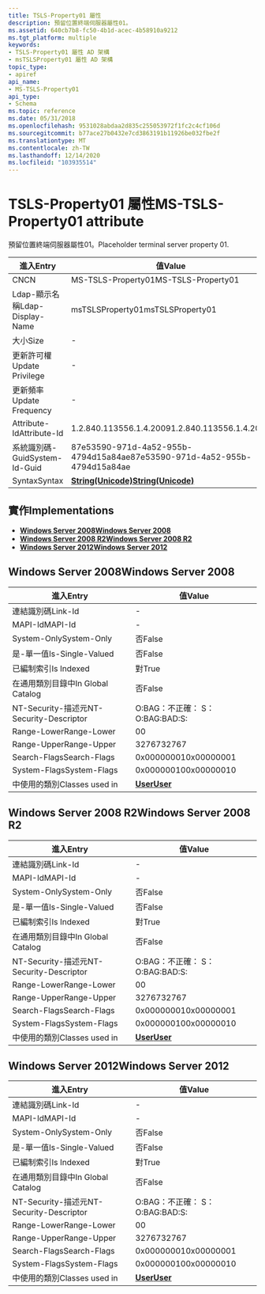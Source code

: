 ```yaml
---
title: TSLS-Property01 屬性
description: 預留位置終端伺服器屬性01。
ms.assetid: 640cb7b8-fc50-4b1d-acec-4b58910a9212
ms.tgt_platform: multiple
keywords:
- TSLS-Property01 屬性 AD 架構
- msTSLSProperty01 屬性 AD 架構
topic_type:
- apiref
api_name:
- MS-TSLS-Property01
api_type:
- Schema
ms.topic: reference
ms.date: 05/31/2018
ms.openlocfilehash: 9531028abdaa2d835c255053972f1fc2c4cf106d
ms.sourcegitcommit: b77ace27b0432e7cd3863191b11926be032fbe2f
ms.translationtype: MT
ms.contentlocale: zh-TW
ms.lasthandoff: 12/14/2020
ms.locfileid: "103935514"
---
```

# <a name="ms-tsls-property01-attribute"></a><span data-ttu-id="c8225-105">TSLS-Property01 屬性</span><span class="sxs-lookup"><span data-stu-id="c8225-105">MS-TSLS-Property01 attribute</span></span>

<span data-ttu-id="c8225-106">預留位置終端伺服器屬性01。</span><span class="sxs-lookup"><span data-stu-id="c8225-106">Placeholder terminal server property 01.</span></span>



| <span data-ttu-id="c8225-107">進入</span><span class="sxs-lookup"><span data-stu-id="c8225-107">Entry</span></span> | <span data-ttu-id="c8225-108">值</span><span class="sxs-lookup"><span data-stu-id="c8225-108">Value</span></span> |
|-------------------|---------------------------------------------|
| <span data-ttu-id="c8225-109">CN</span><span class="sxs-lookup"><span data-stu-id="c8225-109">CN</span></span>                | <span data-ttu-id="c8225-110">MS-TSLS-Property01</span><span class="sxs-lookup"><span data-stu-id="c8225-110">MS-TSLS-Property01</span></span>                          |
| <span data-ttu-id="c8225-111">Ldap-顯示名稱</span><span class="sxs-lookup"><span data-stu-id="c8225-111">Ldap-Display-Name</span></span> | <span data-ttu-id="c8225-112">msTSLSProperty01</span><span class="sxs-lookup"><span data-stu-id="c8225-112">msTSLSProperty01</span></span>                            |
| <span data-ttu-id="c8225-113">大小</span><span class="sxs-lookup"><span data-stu-id="c8225-113">Size</span></span>              | \-                                          |
| <span data-ttu-id="c8225-114">更新許可權</span><span class="sxs-lookup"><span data-stu-id="c8225-114">Update Privilege</span></span>  | \-                                          |
| <span data-ttu-id="c8225-115">更新頻率</span><span class="sxs-lookup"><span data-stu-id="c8225-115">Update Frequency</span></span>  | \-                                          |
| <span data-ttu-id="c8225-116">Attribute-Id</span><span class="sxs-lookup"><span data-stu-id="c8225-116">Attribute-Id</span></span>      | <span data-ttu-id="c8225-117">1.2.840.113556.1.4.2009</span><span class="sxs-lookup"><span data-stu-id="c8225-117">1.2.840.113556.1.4.2009</span></span>                     |
| <span data-ttu-id="c8225-118">系統識別碼-Guid</span><span class="sxs-lookup"><span data-stu-id="c8225-118">System-Id-Guid</span></span>    | <span data-ttu-id="c8225-119">87e53590-971d-4a52-955b-4794d15a84ae</span><span class="sxs-lookup"><span data-stu-id="c8225-119">87e53590-971d-4a52-955b-4794d15a84ae</span></span>        |
| <span data-ttu-id="c8225-120">Syntax</span><span class="sxs-lookup"><span data-stu-id="c8225-120">Syntax</span></span>            | [<span data-ttu-id="c8225-121">**String(Unicode)**</span><span class="sxs-lookup"><span data-stu-id="c8225-121">**String(Unicode)**</span></span>](s-string-unicode.md) |



## <a name="implementations"></a><span data-ttu-id="c8225-122">實作</span><span class="sxs-lookup"><span data-stu-id="c8225-122">Implementations</span></span>

-   [<span data-ttu-id="c8225-123">**Windows Server 2008**</span><span class="sxs-lookup"><span data-stu-id="c8225-123">**Windows Server 2008**</span></span>](#windows-server-2008)
-   [<span data-ttu-id="c8225-124">**Windows Server 2008 R2**</span><span class="sxs-lookup"><span data-stu-id="c8225-124">**Windows Server 2008 R2**</span></span>](#windows-server-2008-r2)
-   [<span data-ttu-id="c8225-125">**Windows Server 2012**</span><span class="sxs-lookup"><span data-stu-id="c8225-125">**Windows Server 2012**</span></span>](#windows-server-2012)

## <a name="windows-server-2008"></a><span data-ttu-id="c8225-126">Windows Server 2008</span><span class="sxs-lookup"><span data-stu-id="c8225-126">Windows Server 2008</span></span>



| <span data-ttu-id="c8225-127">進入</span><span class="sxs-lookup"><span data-stu-id="c8225-127">Entry</span></span> | <span data-ttu-id="c8225-128">值</span><span class="sxs-lookup"><span data-stu-id="c8225-128">Value</span></span> |
|------------------------|-----------------------------------|
| <span data-ttu-id="c8225-129">連結識別碼</span><span class="sxs-lookup"><span data-stu-id="c8225-129">Link-Id</span></span>                | \-                                |
| <span data-ttu-id="c8225-130">MAPI-Id</span><span class="sxs-lookup"><span data-stu-id="c8225-130">MAPI-Id</span></span>                | \-                                |
| <span data-ttu-id="c8225-131">System-Only</span><span class="sxs-lookup"><span data-stu-id="c8225-131">System-Only</span></span>            | <span data-ttu-id="c8225-132">否</span><span class="sxs-lookup"><span data-stu-id="c8225-132">False</span></span>                             |
| <span data-ttu-id="c8225-133">是-單一值</span><span class="sxs-lookup"><span data-stu-id="c8225-133">Is-Single-Valued</span></span>       | <span data-ttu-id="c8225-134">否</span><span class="sxs-lookup"><span data-stu-id="c8225-134">False</span></span>                             |
| <span data-ttu-id="c8225-135">已編制索引</span><span class="sxs-lookup"><span data-stu-id="c8225-135">Is Indexed</span></span>             | <span data-ttu-id="c8225-136">對</span><span class="sxs-lookup"><span data-stu-id="c8225-136">True</span></span>                              |
| <span data-ttu-id="c8225-137">在通用類別目錄中</span><span class="sxs-lookup"><span data-stu-id="c8225-137">In Global Catalog</span></span>      | <span data-ttu-id="c8225-138">否</span><span class="sxs-lookup"><span data-stu-id="c8225-138">False</span></span>                             |
| <span data-ttu-id="c8225-139">NT-Security-描述元</span><span class="sxs-lookup"><span data-stu-id="c8225-139">NT-Security-Descriptor</span></span> | <span data-ttu-id="c8225-140">O:BAG：不正確： S：</span><span class="sxs-lookup"><span data-stu-id="c8225-140">O:BAG:BAD:S:</span></span>                      |
| <span data-ttu-id="c8225-141">Range-Lower</span><span class="sxs-lookup"><span data-stu-id="c8225-141">Range-Lower</span></span>            | <span data-ttu-id="c8225-142">0</span><span class="sxs-lookup"><span data-stu-id="c8225-142">0</span></span>                                 |
| <span data-ttu-id="c8225-143">Range-Upper</span><span class="sxs-lookup"><span data-stu-id="c8225-143">Range-Upper</span></span>            | <span data-ttu-id="c8225-144">32767</span><span class="sxs-lookup"><span data-stu-id="c8225-144">32767</span></span>                             |
| <span data-ttu-id="c8225-145">Search-Flags</span><span class="sxs-lookup"><span data-stu-id="c8225-145">Search-Flags</span></span>           | <span data-ttu-id="c8225-146">0x00000001</span><span class="sxs-lookup"><span data-stu-id="c8225-146">0x00000001</span></span>                        |
| <span data-ttu-id="c8225-147">System-Flags</span><span class="sxs-lookup"><span data-stu-id="c8225-147">System-Flags</span></span>           | <span data-ttu-id="c8225-148">0x00000010</span><span class="sxs-lookup"><span data-stu-id="c8225-148">0x00000010</span></span>                        |
| <span data-ttu-id="c8225-149">中使用的類別</span><span class="sxs-lookup"><span data-stu-id="c8225-149">Classes used in</span></span>        | [<span data-ttu-id="c8225-150">**User**</span><span class="sxs-lookup"><span data-stu-id="c8225-150">**User**</span></span>](c-user.md)<br/> |



## <a name="windows-server-2008-r2"></a><span data-ttu-id="c8225-151">Windows Server 2008 R2</span><span class="sxs-lookup"><span data-stu-id="c8225-151">Windows Server 2008 R2</span></span>



| <span data-ttu-id="c8225-152">進入</span><span class="sxs-lookup"><span data-stu-id="c8225-152">Entry</span></span> | <span data-ttu-id="c8225-153">值</span><span class="sxs-lookup"><span data-stu-id="c8225-153">Value</span></span> |
|------------------------|-----------------------------------|
| <span data-ttu-id="c8225-154">連結識別碼</span><span class="sxs-lookup"><span data-stu-id="c8225-154">Link-Id</span></span>                | \-                                |
| <span data-ttu-id="c8225-155">MAPI-Id</span><span class="sxs-lookup"><span data-stu-id="c8225-155">MAPI-Id</span></span>                | \-                                |
| <span data-ttu-id="c8225-156">System-Only</span><span class="sxs-lookup"><span data-stu-id="c8225-156">System-Only</span></span>            | <span data-ttu-id="c8225-157">否</span><span class="sxs-lookup"><span data-stu-id="c8225-157">False</span></span>                             |
| <span data-ttu-id="c8225-158">是-單一值</span><span class="sxs-lookup"><span data-stu-id="c8225-158">Is-Single-Valued</span></span>       | <span data-ttu-id="c8225-159">否</span><span class="sxs-lookup"><span data-stu-id="c8225-159">False</span></span>                             |
| <span data-ttu-id="c8225-160">已編制索引</span><span class="sxs-lookup"><span data-stu-id="c8225-160">Is Indexed</span></span>             | <span data-ttu-id="c8225-161">對</span><span class="sxs-lookup"><span data-stu-id="c8225-161">True</span></span>                              |
| <span data-ttu-id="c8225-162">在通用類別目錄中</span><span class="sxs-lookup"><span data-stu-id="c8225-162">In Global Catalog</span></span>      | <span data-ttu-id="c8225-163">否</span><span class="sxs-lookup"><span data-stu-id="c8225-163">False</span></span>                             |
| <span data-ttu-id="c8225-164">NT-Security-描述元</span><span class="sxs-lookup"><span data-stu-id="c8225-164">NT-Security-Descriptor</span></span> | <span data-ttu-id="c8225-165">O:BAG：不正確： S：</span><span class="sxs-lookup"><span data-stu-id="c8225-165">O:BAG:BAD:S:</span></span>                      |
| <span data-ttu-id="c8225-166">Range-Lower</span><span class="sxs-lookup"><span data-stu-id="c8225-166">Range-Lower</span></span>            | <span data-ttu-id="c8225-167">0</span><span class="sxs-lookup"><span data-stu-id="c8225-167">0</span></span>                                 |
| <span data-ttu-id="c8225-168">Range-Upper</span><span class="sxs-lookup"><span data-stu-id="c8225-168">Range-Upper</span></span>            | <span data-ttu-id="c8225-169">32767</span><span class="sxs-lookup"><span data-stu-id="c8225-169">32767</span></span>                             |
| <span data-ttu-id="c8225-170">Search-Flags</span><span class="sxs-lookup"><span data-stu-id="c8225-170">Search-Flags</span></span>           | <span data-ttu-id="c8225-171">0x00000001</span><span class="sxs-lookup"><span data-stu-id="c8225-171">0x00000001</span></span>                        |
| <span data-ttu-id="c8225-172">System-Flags</span><span class="sxs-lookup"><span data-stu-id="c8225-172">System-Flags</span></span>           | <span data-ttu-id="c8225-173">0x00000010</span><span class="sxs-lookup"><span data-stu-id="c8225-173">0x00000010</span></span>                        |
| <span data-ttu-id="c8225-174">中使用的類別</span><span class="sxs-lookup"><span data-stu-id="c8225-174">Classes used in</span></span>        | [<span data-ttu-id="c8225-175">**User**</span><span class="sxs-lookup"><span data-stu-id="c8225-175">**User**</span></span>](c-user.md)<br/> |



## <a name="windows-server-2012"></a><span data-ttu-id="c8225-176">Windows Server 2012</span><span class="sxs-lookup"><span data-stu-id="c8225-176">Windows Server 2012</span></span>



| <span data-ttu-id="c8225-177">進入</span><span class="sxs-lookup"><span data-stu-id="c8225-177">Entry</span></span> | <span data-ttu-id="c8225-178">值</span><span class="sxs-lookup"><span data-stu-id="c8225-178">Value</span></span> |
|------------------------|-----------------------------------|
| <span data-ttu-id="c8225-179">連結識別碼</span><span class="sxs-lookup"><span data-stu-id="c8225-179">Link-Id</span></span>                | \-                                |
| <span data-ttu-id="c8225-180">MAPI-Id</span><span class="sxs-lookup"><span data-stu-id="c8225-180">MAPI-Id</span></span>                | \-                                |
| <span data-ttu-id="c8225-181">System-Only</span><span class="sxs-lookup"><span data-stu-id="c8225-181">System-Only</span></span>            | <span data-ttu-id="c8225-182">否</span><span class="sxs-lookup"><span data-stu-id="c8225-182">False</span></span>                             |
| <span data-ttu-id="c8225-183">是-單一值</span><span class="sxs-lookup"><span data-stu-id="c8225-183">Is-Single-Valued</span></span>       | <span data-ttu-id="c8225-184">否</span><span class="sxs-lookup"><span data-stu-id="c8225-184">False</span></span>                             |
| <span data-ttu-id="c8225-185">已編制索引</span><span class="sxs-lookup"><span data-stu-id="c8225-185">Is Indexed</span></span>             | <span data-ttu-id="c8225-186">對</span><span class="sxs-lookup"><span data-stu-id="c8225-186">True</span></span>                              |
| <span data-ttu-id="c8225-187">在通用類別目錄中</span><span class="sxs-lookup"><span data-stu-id="c8225-187">In Global Catalog</span></span>      | <span data-ttu-id="c8225-188">否</span><span class="sxs-lookup"><span data-stu-id="c8225-188">False</span></span>                             |
| <span data-ttu-id="c8225-189">NT-Security-描述元</span><span class="sxs-lookup"><span data-stu-id="c8225-189">NT-Security-Descriptor</span></span> | <span data-ttu-id="c8225-190">O:BAG：不正確： S：</span><span class="sxs-lookup"><span data-stu-id="c8225-190">O:BAG:BAD:S:</span></span>                      |
| <span data-ttu-id="c8225-191">Range-Lower</span><span class="sxs-lookup"><span data-stu-id="c8225-191">Range-Lower</span></span>            | <span data-ttu-id="c8225-192">0</span><span class="sxs-lookup"><span data-stu-id="c8225-192">0</span></span>                                 |
| <span data-ttu-id="c8225-193">Range-Upper</span><span class="sxs-lookup"><span data-stu-id="c8225-193">Range-Upper</span></span>            | <span data-ttu-id="c8225-194">32767</span><span class="sxs-lookup"><span data-stu-id="c8225-194">32767</span></span>                             |
| <span data-ttu-id="c8225-195">Search-Flags</span><span class="sxs-lookup"><span data-stu-id="c8225-195">Search-Flags</span></span>           | <span data-ttu-id="c8225-196">0x00000001</span><span class="sxs-lookup"><span data-stu-id="c8225-196">0x00000001</span></span>                        |
| <span data-ttu-id="c8225-197">System-Flags</span><span class="sxs-lookup"><span data-stu-id="c8225-197">System-Flags</span></span>           | <span data-ttu-id="c8225-198">0x00000010</span><span class="sxs-lookup"><span data-stu-id="c8225-198">0x00000010</span></span>                        |
| <span data-ttu-id="c8225-199">中使用的類別</span><span class="sxs-lookup"><span data-stu-id="c8225-199">Classes used in</span></span>        | [<span data-ttu-id="c8225-200">**User**</span><span class="sxs-lookup"><span data-stu-id="c8225-200">**User**</span></span>](c-user.md)<br/> |



 

 





